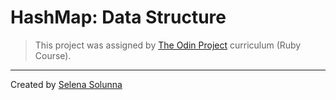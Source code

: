 # HashMap: Data Structure

> This project was assigned by [The Odin Project](https://www.theodinproject.com/lessons/ruby-hashmap) curriculum (Ruby Course).
___
Created by [Selena Solunna](https://github.com/ssolunna)
